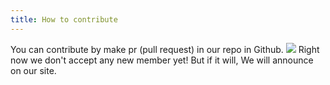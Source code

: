 ```yaml
---
title: How to contribute
---
```

You can contribute by make pr (pull request) in our repo in Github.
<img src="{{ site.baseurl }}/assets/ghrepo.png"/>
Right now we don't accept any new member yet! But if it will, We will announce on our site.